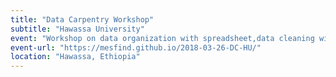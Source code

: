 ```yaml
---
title: "Data Carpentry Workshop"
subtitle: "Hawassa University"
event: "Workshop on data organization with spreadsheet,data cleaning with open refine and data Analysis with R"
event-url: "https://mesfind.github.io/2018-03-26-DC-HU/"
location: "Hawassa, Ethiopia"
---
```

